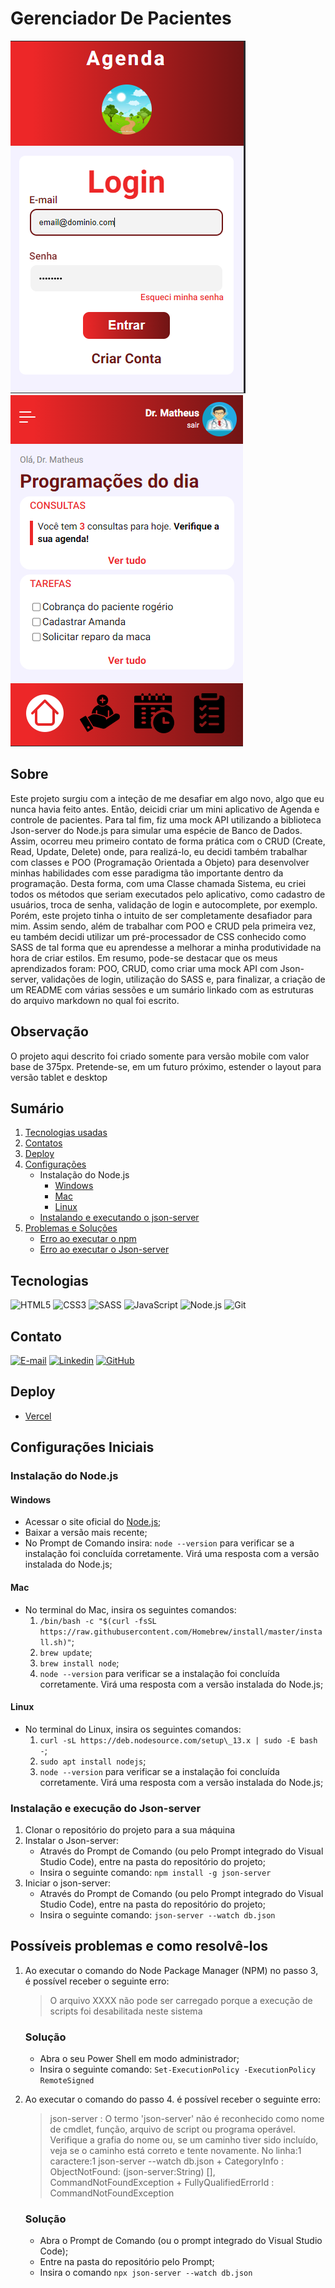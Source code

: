 # Gerenciador De Pacientes
![Página de Login](./assets/img/projeto/login.png)
![Página home](./assets/img/projeto/home.png)

## Sobre
Este projeto surgiu com a inteção de me desafiar em algo novo, algo que eu nunca havia feito antes.
Então, deicidi criar um mini aplicativo de Agenda e controle de pacientes. Para tal fim, fiz uma mock API utilizando a biblioteca Json-server do Node.js para simular uma espécie de Banco de Dados.
Assim, ocorreu meu primeiro contato de forma prática com o CRUD (Create, Read, Update, Delete) onde, para realizá-lo, eu decidi também trabalhar com classes e POO (Programação Orientada a Objeto) para desenvolver minhas habilidades com esse paradigma tão importante dentro da programação.
Desta forma, com uma Classe chamada Sistema, eu criei todos os métodos que seriam executados pelo aplicativo, como cadastro de usuários, troca de senha, validação de login e autocomplete, por exemplo.
Porém, este projeto tinha o intuito de ser completamente desafiador para mim. Assim sendo, além de trabalhar com POO e CRUD pela primeira vez, eu também decidi utilizar um pré-processador de CSS conhecido como SASS de tal forma que eu aprendesse a melhorar a minha produtividade na hora de criar estilos.
Em resumo, pode-se destacar que os meus aprendizados foram: POO, CRUD, como criar uma mock API com Json-server, validações de login, utilização do SASS e, para finalizar, a criação de um README com várias sessões e um sumário linkado com as estruturas do arquivo markdown no qual foi escrito. 

## Observação
O projeto aqui descrito foi criado somente para versão mobile com valor base de 375px.
Pretende-se, em um futuro próximo, estender o layout para versão tablet e desktop

## Sumário

1. [Tecnologias usadas](#tecnologias)
2. [Contatos](#contato)
3. [Deploy](#deploy)
4. [Configurações](#configuracao)
    * Instalação do Node.js
        * [Windows](#instalaNodeNoWindows)
        * [Mac](#instalaNodeNoMac)
        * [Linux](#instalaNodeNoLinux)
    * [Instalando e executando o json-server](#instalaExecutaJsonServer)
5. [Problemas e Soluções](#problemaSolucao)
    * [Erro ao executar o npm](#erroNPM)
    * [Erro ao executar o Json-server](#erroJsonServer)

<a id="tecnologias"></a>

## Tecnologias
![HTML5](https://img.shields.io/badge/HTML5-E34F26?style=for-the-badge&logo=html5&logoColor=white)
![CSS3](https://img.shields.io/badge/CSS3-1572B6?style=for-the-badge&logo=css3&logoColor=white)
![SASS](https://img.shields.io/badge/Sass-CC6699?style=for-the-badge&logo=sass&logoColor=white)
![JavaScript](https://img.shields.io/badge/JavaScript-F7DF1E?style=for-the-badge&logo=javascript&logoColor=black)
![Node.js](https://img.shields.io/badge/Node.js-43853D?style=for-the-badge&logo=node.js&logoColor=white)
![Git](https://img.shields.io/badge/Git-E34F26?style=for-the-badge&logo=git&logoColor=white)

<a id="contato"></a>

## Contato
[![E-mail](https://img.shields.io/badge/Microsoft_Outlook-0078D4?style=for-the-badge&logo=microsoft-outlook&logoColor=white)](matheusgp.mto@outlook.com)
[![Linkedin](https://img.shields.io/badge/LinkedIn-0077B5?style=for-the-badge&logo=linkedin&logoColor=white)](https://www.linkedin.com/in/matheuspereiradevfront/)
[![GitHub](https://img.shields.io/badge/GitHub-100000?style=for-the-badge&logo=github&logoColor=white)](https://github.com/MathGPereira)

<a id="deploy"></a>

## Deploy
- [Vercel](https://gerenciador-de-pacientes.vercel.app/)

<a id="configuracao"></a>

## Configurações Iniciais

### Instalação do Node.js

<a id="instalaNodeNoWindows"></a>

#### Windows
* Acessar o site oficial do [Node.js](https://nodejs.org/en);
* Baixar a versão mais recente;
* No Prompt de Comando insira:
```node --version``` para verificar se a instalação foi concluída corretamente. Virá uma resposta com a versão instalada do Node.js;

<a id="instalaNodeNoMac"></a>

#### Mac
* No terminal do Mac, insira os seguintes comandos:
    1. ```/bin/bash -c "$(curl -fsSL https://raw.githubusercontent.com/Homebrew/install/master/install.sh)"```;
    2. ```brew update```;
    3. ```brew install node```;
    4. ```node --version``` para verificar se a instalação foi concluída corretamente. Virá uma resposta com a versão instalada do Node.js;

<a id="instalaNodeNoLinux"></a>

#### Linux
* No terminal do Linux, insira os seguintes comandos:
    1. ```curl -sL https://deb.nodesource.com/setup\_13.x | sudo -E bash -```;
    2. ```sudo apt install nodejs```;
    3. ```node --version``` para verificar se a instalação foi concluída corretamente. Virá uma resposta com a versão instalada do Node.js;

<a id="instalaExecutaJsonServer"></a>

### Instalação e execução do Json-server
1. Clonar o repositório do projeto para a sua máquina
2. Instalar o Json-server:
    * Através do Prompt de Comando (ou pelo Prompt integrado do Visual Studio Code), entre na pasta do repositório do projeto;
    * Insira o seguinte comando: 
    ```npm install -g json-server```
3. Iniciar o json-server:
    * Através do Prompt de Comando (ou pelo Prompt integrado do Visual Studio Code), entre na pasta do repositório do projeto;
    * Insira o seguinte comando:
    ```json-server --watch db.json```

<a id="problemaSolucao"></a>

## Possíveis problemas e como resolvê-los

<a id="erroNPM"></a>

1. Ao executar o comando do Node Package Manager (NPM) no passo 3, é possível receber o seguinte erro:
    > O arquivo XXXX não pode ser carregado porque a execução de scripts foi desabilitada neste sistema

    ### Solução
    * Abra o seu Power Shell em modo administrador;
    * Insira o seguinte comando:
    ```Set-ExecutionPolicy -ExecutionPolicy RemoteSigned```

<a id="erroJsonServer"></a>

2. Ao executar o comando do passo 4. é possível receber o seguinte erro:
    > json-server : O termo 'json-server' não é reconhecido como nome de cmdlet, função, arquivo de script ou programa
    operável. Verifique a grafia do nome ou, se um caminho tiver sido incluído, veja se o caminho está correto e tente 
    novamente.
    No linha:1 caractere:1
    json-server --watch db.json
        + CategoryInfo          : ObjectNotFound: (json-server:String) [], CommandNotFoundException
        + FullyQualifiedErrorId : CommandNotFoundException

    ### Solução
    * Abra o Prompt de Comando (ou o prompt integrado do Visual Studio Code);
    * Entre na pasta do repositório pelo Prompt;
    * Insira o comando 
    ```npx json-server --watch db.json```
